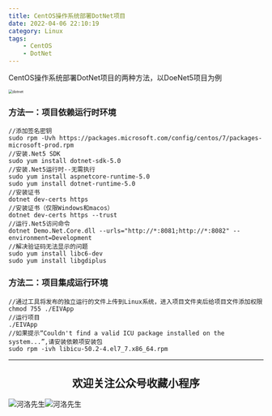 ```yaml
---
title: CentOS操作系统部署DotNet项目
date: 2022-04-06 22:10:19
category: Linux
tags: 
    - CentOS
    - DotNet
---
```


CentOS操作系统部署DotNet项目的两种方法，以DoeNet5项目为例

<img src="https://s2.loli.net/2022/06/06/7faubgJelkFACqx.jpg" alt="dotnet" style="zoom:50%;" />

### 方法一：项目依赖运行时环境

```
//添加签名密钥
sudo rpm -Uvh https://packages.microsoft.com/config/centos/7/packages-microsoft-prod.rpm
//安装.Net5 SDK
sudo yum install dotnet-sdk-5.0
//安装.Net5运行时--无需执行
sudo yum install aspnetcore-runtime-5.0
sudo yum install dotnet-runtime-5.0
//安装证书
dotnet dev-certs https
//安装证书（仅限Windows和macos）
dotnet dev-certs https --trust
//运行.Net5访问命令
dotnet Demo.Net.Core.dll --urls="http://*:8081;http://*:8082" --environment=Development
//解决验证码无法显示的问题
sudo yum install libc6-dev 
sudo yum install libgdiplus
```

### 方法二：项目集成运行环境

```
//通过工具将发布的独立运行的文件上传到Linux系统，进入项目文件夹后给项目文件添加权限
chmod 755 ./EIVApp
//运行项目
./EIVApp
//如果提示“Couldn't find a valid ICU package installed on the system...”,请安装依赖项安装包
sudo rpm -ivh libicu-50.2-4.el7_7.x86_64.rpm
```

<!--more-->

---

## <center>欢迎关注公众号收藏小程序</center>

![河洛先生](https://s2.loli.net/2022/06/23/bYdtKDC2U5J7iWr.jpg)![河洛先生](https://s2.loli.net/2022/06/23/PlUgz5KSHm7OBke.jpg)
